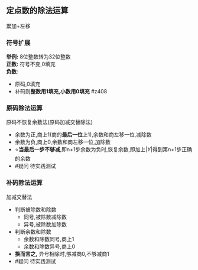## 定点数的除法运算
累加+左移
### 符号扩展
**举例:** 8位整数转为32位整数  
**正数:** 符号不变,0填充  
**负数**:
- 原码,0填充
- 补码则**整数用1填充,小数用0填充** #z408 
### 原码除法运算
原码不恢复余数法(原码加减交替除法)
- 余数为正,商上1(商的**最后一位**上1),余数和商左移一位,减除数
- 余数为负,商上0,余数和商左移一位,加除数
- ⭐**当最后一步不够减**,即n+1步余数为负时,恢复余数,即加上$|Y|$得到第n+1步正确的余数
- #疑问 待实践测试
### 补码除法运算
加减交替法
- 判断被除数和除数
	- 同号,被除数减除数
	- 异号,被除数加除数
- 判断余数和除数
	- 余数和除数同号,商上1
	- 余数和除数异号,商上0
- **换而言之,** 异号相除时,够减商0,不够减商1
-  #疑问 待实践测试